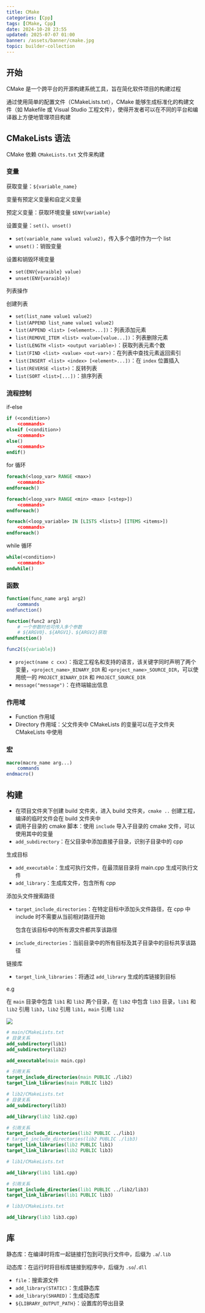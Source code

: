 ```yaml
---
title: CMake
categories: [Cpp]
tags: [CMake, Cpp]
date: 2024-10-28 23:55
updated: 2025-07-07 01:00
banner: /assets/banner/cmake.jpg
topic: builder-collection
---
```

## 开始

CMake 是一个跨平台的开源构建系统工具，旨在简化软件项目的构建过程

通过使用简单的配置文件（CMakeLists.txt），CMake 能够生成标准化的构建文件（如 Makefile 或 Visual Studio 工程文件），使得开发者可以在不同的平台和编译器上方便地管理项目构建

## CMakeLists 语法

CMake 依赖 `CMakeLists.txt` 文件来构建

### 变量

获取变量：`${variable_name}`

变量有预定义变量和自定义变量

预定义变量：获取环境变量 `$ENV{variable}`

设置变量：`set()`、`unset()`

- `set(variable_name value1 value2)`，传入多个值时作为一个 list
- `unset()`：销毁变量

设置和销毁环境变量

- `set(ENV{varaible} value)`
- `unset(ENV{varaible})`

列表操作

创建列表

- `set(list_name value1 value2)`
- `list(APPEND list_name value1 value2)`
- `list(APPEND <list> [<element>...])`：列表添加元素
- `list(REMOVE_ITEM <list> <value>[value...])`：列表删除元素
- `list(LENGTH <list> <output variable>)`：获取列表元素个数
- `list(FIND <list> <value> <out-var>)`：在列表中查找元素返回索引
- `list(INSERT <list> <index> [<element>...])`：在 `index` 位置插入
- `list(REVERSE <list>)`：反转列表
- `list(SORT <list>[...])`：排序列表

### 流程控制

if-else

``` cmake
if (<condition>)
	<commands>
elseif (<condition>)
	<commands>
else()
	<commands>
endif()
```

for 循环

```cmake
foreach(<loop_var> RANGE <max>)
    <commands>
endforeach()

foreach(<loop_var> RANGE <min> <max> [<step>])
    <commands>
endforeach()

foreach(<loop_variable> IN [LISTS <lists>] [ITEMS <items>])
    <commands>
endforeach()
```

while 循环

```cmake
while(<condition>)
    <commands>
endwhile()
```

### 函数

```cmake
function(func_name arg1 arg2)
	commands
endfunction()

function(func2 arg1)
	# 一个参数时也可传入多个参数
	# ${ARGV0}、${ARGV1}、${ARGV2}获取
endfunction()

func2(${variable})
```

- `project(name c cxx)`：指定工程名和支持的语言，该关键字同时声明了两个变量，`<project_name>_BINARY_DIR` 和 `<project_name>_SOURCE_DIR`，可以使用统一的 `PROJECT_BINARY_DIR` 和 `PROJECT_SOURCE_DIR`
- `message("message")`：在终端输出信息

### 作用域

- Function 作用域
- Directory 作用域：父文件夹中 CMakeLists 的变量可以在子文件夹 CMakeLists 中使用

### 宏

```cmake
macro(macro_name arg...)
	commands
endmacro()
```

## 构建

- 在项目文件夹下创建 build 文件夹，进入 build 文件夹，`cmake ..` 创建工程，编译的临时文件会在 build 文件夹中
- 调用子目录的 cmake 脚本：使用 `include` 导入子目录的 cmake 文件，可以使用其中的变量
- `add_subdirectory`：在父目录中添加直接子目录，识别子目录中的 cpp

生成目标

- `add_executable`：生成可执行文件，在最顶层目录将 main.cpp 生成可执行文件
- `add_library`：生成库文件，包含所有 cpp

添加头文件搜索路径

- `target_include_directories`：在特定目标中添加头文件路径，在 cpp 中 include 时不需要从当前相对路径开始

  包含在该目标中的所有源文件都共享该路径

- `include_directories`：当前目录中的所有目标及其子目录中的目标共享该路径

链接库

- `target_link_libraries`：将通过 `add_library` 生成的库链接到目标

e.g

在 `main` 目录中包含 `lib1` 和 `lib2` 两个目录，在 `lib2` 中包含 `lib3` 目录，`lib1` 和 `lib2` 引用 `lib3`，`lib2` 引用 `lib1`，`main` 引用 `lib2`

![](https://cos.baymaxam.top/blog/cmake/cmake-1751821140583.png)

``` cmake
# main/CMakeLists.txt
# 目录关系
add_subdirectory(lib1)
add_subdirectory(lib2)

add_executable(main main.cpp)

# 引用关系
target_include_directories(main PUBLIC ./lib2)
target_link_libraries(main PUBLIC lib2)
```

```cmake
# lib2/CMakeLists.txt
# 目录关系
add_subdirectory(lib3)

add_library(lib2 lib2.cpp)

# 引用关系
target_include_directories(lib2 PUBLIC ../lib1)
# target_include_directories(lib2 PUBLIC ./lib3)
target_link_libraries(lib2 PUBLIC lib1)
target_link_libraries(lib2 PUBLIC lib3)
```

```cmake
# lib1/CMakeLists.txt

add_library(lib1 lib1.cpp)

# 引用关系
target_include_directories(lib1 PUBLIC ../lib2/lib3)
target_link_libraries(lib1 PUBLIC lib3)
```

```cmake
# lib3/CMakeLists.txt

add_library(lib3 lib3.cpp)
```

## 库

静态库：在编译时将库一起链接打包到可执行文件中，后缀为 `.a`/`.lib`

动态库：在运行时将目标库链接到程序中，后缀为 `.so`/`.dll`

- `file`：搜索源文件
- `add_library(STATIC)`：生成静态库
- `add_library(SHARED)`：生成动态库
- `${LIBRARY_OUTPUT_PATH}`：设置库的导出目录
